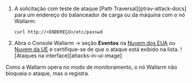 1. A solicitação com teste de ataque [Path Traversal][ptrav-attack-docs] para um endereço do balanceador de carga ou da máquina com o nó Wallarm:

    ```
    curl http://<ENDEREÇO>/etc/passwd
    ```
2. Abra o Console Wallarm → seção **Eventos** na [Nuvem dos EUA](https://us1.my.wallarm.com/search) ou [Nuvem da UE](https://my.wallarm.com/search) e certifique-se de que o ataque está exibido na lista.
    ![Ataques na interface][attacks-in-ui-image]

Como a Wallarm opera no modo de monitoramento, o nó Wallarm não bloqueia o ataque, mas o registra.